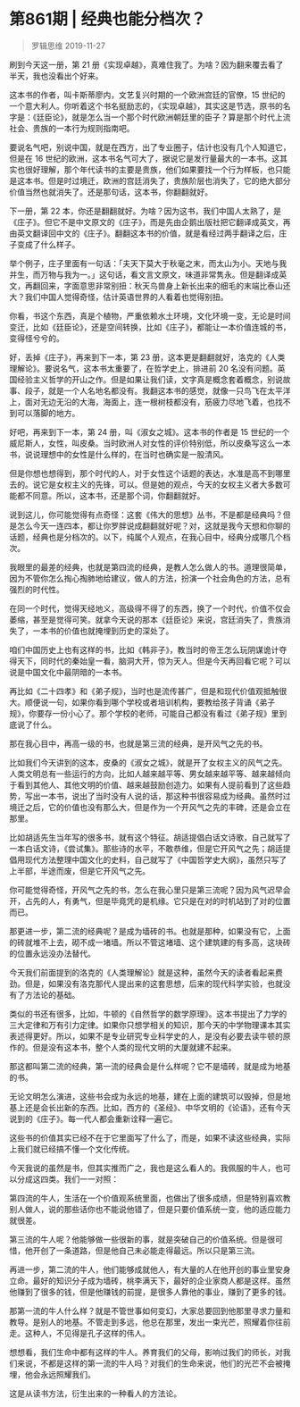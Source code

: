 # 第861期 | 经典也能分档次？
> 罗辑思维
2019-11-27

刷到今天这一册，第 21 册《实现卓越》，真难住我了。为啥？因为翻来覆去看了半天，我也没看出个好来。

这本书的作者，叫卡斯蒂廖内，文艺复兴时期的一个欧洲宫廷的官僚，15 世纪的一个意大利人。你听着这个书名挺励志的，《实现卓越》，其实这是节选，原书的名字是：《廷臣论》，就是怎么当一个那个时代欧洲朝廷里的臣子？算是那个时代上流社会、贵族的一本行为规则指南吧。

要说名气吧，别说中国，就是在西方，出了专业圈子，估计也没有几个人知道它，但是在 16 世纪的欧洲，这本书名气可大了，据说它是发行量最大的一本书。这其实也很好理解，那个年代读书的主要是贵族，他们如果要找一个行为样板，也只能是这本书。但是时过境迁，欧洲的宫廷消失了，贵族阶层也消失了，它的绝大部分价值当然也就消失了。还是那句话，这本书，你翻翻就好。

下一册，第 22 本，你还是翻翻就好。为啥？因为这书，我们中国人太熟了，是《庄子》。但它不是中文原文的《庄子》，而是先由企鹅出版社把它翻译成英文，再由英文翻译回中文的《庄子》。翻翻这本书的价值，就是看经过两手翻译之后，庄子变成了什么样子。

举个例子，庄子里面有一句话：「夫天下莫大于秋毫之末，而太山为小。天地与我并生，而万物与我为一。」这句话，看文言文原文，味道非常隽永。但是翻译成英文，再翻回来，字面意思非常别扭：秋天鸟兽身上新长出来的细毛的末端比泰山还大？我们中国人觉得奇怪，估计英语世界的人看着也觉得别扭。

你看，书这个东西，真是个植物，严重依赖水土环境，文化环境一变，无论是时间变迁，比如《廷臣论》，还是空间转换，比如《庄子》，都能让一本价值连城的书，变得怪兮兮的。

好，丢掉《庄子》，再来到下一本，第 23 册，这本更是翻翻就好，洛克的《人类理解论》。要说名气，这本书太重要了，在哲学史上，排进前 20 名没有问题。英国经验主义哲学的开山之作。但是如果让我们读，文字真是概念套着概念，别说故事、段子，就是一个人名地名都没有。我翻这本书的感觉，就像一只鸟飞在太平洋上，面对无边无沿的大海，海面上，连一根树枝都没有，筋疲力尽地飞着，也找不到可以落脚的地方。

好吧，再来到下一本，第 24 册，叫《淑女之城》。这本书的作者是 15 世纪的一个威尼斯人，女性，叫皮桑。当时欧洲人对女性的评价特别低，所以皮桑写这么一本书，说说理想中的女性是什么样的，在当时也确实是一股清风。

但是你想也想得到，那个时代的人，对于女性这个话题的表达，水准是高不到哪里去的。说它是女权主义的先锋，可以。但是她的观点，今天的女权主义者大多数可能都不同意。所以，这本书，还是那个词，你翻翻就好。

说到这儿，你可能觉得有点奇怪：这套《伟大的思想》丛书，不是都是经典吗？但是怎么今天一连四本，都让你罗胖说成翻翻就好呢？对，这就是我今天想和你聊的话题，经典也是分档次的。以下，纯属个人观点，在我心目中，经典分成哪几个档次。

我眼里的最差的经典，也就是第四流的经典，是教人怎么做人的书。道理很简单，因为不管你怎么掏心掏肺地给建议，做人的方法，扮演一个社会角色的方法，总有强烈的时代性。

在同一个时代，觉得天经地义，高级得不得了的东西，换了一个时代，价值不仅会萎缩，甚至是觉得可笑。就拿今天说的那本《廷臣论》来说，宫廷消失了，贵族消失了，一本书的价值也就掩埋到历史的深处了。

咱们中国历史上也有这样的书，比如《韩非子》，教当时的帝王怎么玩阴谋诡计夺得天下，同时代的秦始皇一看，脑洞大开，惊为天人。但是今天再回看它呢？可以说是中国文化中最阴暗的一本书。

再比如《二十四孝》和《弟子规》，当时也是流传甚广，但是和现代价值观抵触很大。顺便说一句，如果你看到哪个学校或者培训机构，要教给孩子背诵《弟子规》，你要存一份小心了。那个学校的老师，可能自己都没有看过《弟子规》里到底说了什么。

那在我心目中，再高一级的书，也就是第三流的经典，是开风气之先的书。

比如我们今天讲到的这本，皮桑的《淑女之城》，就是开了女权主义的风气之先。人类文明总有一些运行的方向，比如人越来越平等、男女越来越平等、越来越倾向于看到其他人、其他文明的价值、越来越鼓励创造力。如果有人提前看到了这些趋势，写出一本书，说出了当时没有人说的话，那这种书很容易成为经典。虽然时过境迁之后，它的价值也没有那么大，但是作为一个开风气之先的丰碑，还是会立在那里。

比如胡适先生当年写的很多书，就有这个特征。胡适提倡白话文诗歌，自己就写了一本白话文诗，《尝试集》。那些诗的水平，不敢恭维，但是它开风气之先；胡适提倡用现代方法整理中国文化的史料，自己就写了《中国哲学史大纲》，虽然只写了上半部，半途而废，但是它开风气之先。

你可能觉得奇怪，开风气之先的书，怎么在我心里只是第三流呢？因为风气迟早会开，占先的人，有勇气，但是毕竟凭的是机缘。它只是在对的时机站到了对的位置而已。

那更进一步，第二流的经典呢？是成为墙砖的书。也就是那种，如果没有它，上面的砖就堆不上去，砌不成一堵墙。所以不管这堵墙、这个建筑建的有多高，这块砖的位置永远没办法替代。

今天我们前面提到的洛克的《人类理解论》就是这种，虽然今天的读者看起来费劲。但是，如果没有洛克那代人提出来的这套思想，后来的现代科学实验，也就没有了方法论的基础。

类似的书还有很多，比如，牛顿的《自然哲学的数学原理》。这本书提出了力学的三大定律和万有引力定律。如果你只想学相关的知识，那今天的中学物理课本其实表述得更好。所以，如果不是专业研究专业科学史的人，是没有必要去读牛顿的原作的。但是没有这本书，整个人类的现代文明的大厦就建不起来。

那这都叫第二流的经典，第一流的经典会是什么样呢？它不是墙砖，就是成为地基的书。

无论文明怎么演进，这些书会成为永远的地基，建在上面的建筑可以毁掉，但是地基上还是会长出新的东西。比如，西方的《圣经》、中华文明的《论语》，还有今天说到的《庄子》。每一代人都会重新诠释一遍它。

这些书的价值其实已经不在于它里面写了什么了，而是，如果不读这些经典，实际上我们就已经搞不懂一个文化传统。

今天我说的虽然是书，但其实推而广之，我也是这么看人的。我佩服的牛人，也可以分成这四类。我们一一对照：

第四流的牛人，生活在一个价值观系统里面，也做出了很多成绩，但是特别喜欢教别人做人，说的那些话你也不能说他错了，但是只要价值系统一变，他的适应能力就很差。

第三流的牛人呢？他能够做一些很新的事，就是突破自己的价值系统。但是很可惜，他开创了一条道路，但是他自己未必能走得最远。所以只是第三流。

再进一步，第二流的牛人，他们能够成就他人，有大量的人在他开创的事业里安身立命。最好的知识分子成为墙砖，桃李满天下，最好的企业家商人都是这样。虽然他赚到了很多的钱，但是他赚钱的前提，是很多人靠他的事业，赚到了更多的钱。

那第一流的牛人什么样？就是不管世事如何变幻，大家总要回到他那里寻求力量和教导。是别人的地基。不管走到多远，他总在那里，发出一束光芒，照耀着你往前走。这种人，不见得是孔子这样的伟人。

想想看，我们生命中都有这样的牛人。养育我们的父母，影响过我们的师长，对我们来说，不都是这样的第一流的牛人吗？对我们的生命来说，他们的光芒不会被掩埋，他会永远照耀我们。

这是从读书方法，衍生出来的一种看人的方法论。

